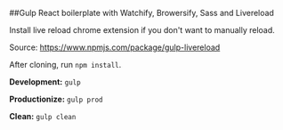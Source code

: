 ##Gulp React boilerplate with Watchify, Browersify, Sass and Livereload

Install live reload chrome extension if you don't want to manually reload.

Source: https://www.npmjs.com/package/gulp-livereload

After cloning, run `npm install`.

**Development:** `gulp`

**Productionize:** `gulp prod`

**Clean:** `gulp clean`
